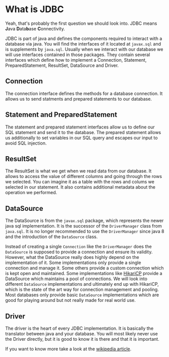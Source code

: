 # What is JDBC

Yeah, that's probably the first question we should look into. JDBC means **J**ava **D**ata**b**ase **C**onnectivity.

JDBC is part of java and defines the components required to interact with a database via java. You will find the
interfaces of it located at `javax.sql` and is supplements by `java.sql`. Usually when we interact with our database we
will use interfaces contained in those packages. They contain several interfaces which define
how to implement a Connection, Statement, PreparedStatement, ResultSet, DataSource and Driver.

## Connection

The connection interface defines the methods for a database connection. It allows us to send statments and prepared
statements to our database.

## Statement and PreparedStatement

The statement and prepared statement interfaces allow us to define our SQL statement and send it to the database. The
prepared statement allows us additionally to set variables in our SQL query and escapes our input to avoid SQL
injection.

## ResultSet

The ResultSet is what we get when we read data from our database. It allows to access the value of different columns and
going through the rows we selected. You can imagine it as a table with the rows and colums we selected in our statement.
It also contains additional metadata about the operation we performed.

## DataSource

The DataSource is from the `javax.sql` package, which represents the newer java sql implementation. It is the successor
of the `DriverManager` class from `java.sql`. It is no longer recommended to use the `DriverManager` since java 8 and
the introduction of the `DataSource` class.

Instead of creating a single `Connection` like the `DriverManager` does the `DataSource` is supposed to provide a
connection and ensure its validity. However, what the DataSource really does highly depend on the implementation of it.
Some implementations only provide a single connection and manage it. Some others provide a custom connection which is
kept open and maintained. Some implementations like [HikariCP](https://github.com/brettwooldridge/HikariCP) provide a
DataSource which maintains a pool of connections. We will look into different `DataSource` implementations and
ultimately end up with HikariCP, which is the state of the art way for connection management and pooling. Most databases
only provide basic `DataSource` implementations which are good for playing around but not really made for real world
use.

## Driver

The driver is the heart of every JDBC implementation. It is basically the translator between java and your database. You
will most likely never use the Driver directly, but it is good to know it is there and that it is important.

If you want to know more take a look at
the [wikipedia article](https://en.wikipedia.org/wiki/Java_Database_Connectivity).



